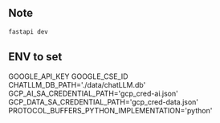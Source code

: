 ## Note

```sh
fastapi dev
```

## ENV to set

GOOGLE_API_KEY
GOOGLE_CSE_ID
CHATLLM_DB_PATH='./data/chatLLM.db'
GCP_AI_SA_CREDENTIAL_PATH='gcp_cred-ai.json'
GCP_DATA_SA_CREDENTIAL_PATH='gcp_cred-data.json'
PROTOCOL_BUFFERS_PYTHON_IMPLEMENTATION='python'